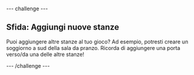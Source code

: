 \--- challenge \---

## Sfida: Aggiungi nuove stanze

Puoi aggiungere altre stanze al tuo gioco? Ad esempio, potresti creare un soggiorno a sud della sala da pranzo. Ricorda di aggiungere una porta verso/da una delle altre stanze!

\--- /challenge \---